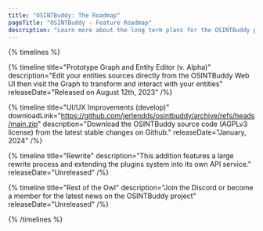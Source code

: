 ```yaml
---
title: "OSINTBuddy: The Roadmap"
pageTitle: "OSINTBuddy - Feature Roadmap"
description: "Learn more about the long term plans for the OSINTBuddy project."
---
```



{% timelines %}

{% timeline title="Prototype Graph and Entity Editor (v. Alpha)" description="Edit your entities sources directly from the OSINTBuddy Web UI then visit the Graph to transform and interact with your entities" releaseDate="Released on August 12th, 2023" /%}

{% timeline title="UI/UX Improvements (develop)" downloadLink="https://github.com/jerlendds/osintbuddy/archive/refs/heads/main.zip" description="Download the OSINTBuddy source code (AGPLv3 license) from the latest stable changes on Github." releaseDate="January, 2024" /%}

{% timeline title="Rewrite" description="This addition features a large rewrite process and extending the plugins system into its own API service." releaseDate="Unreleased" /%}

{% timeline title="Rest of the Owl" description="Join the Discord or become a member for the latest news on the OSINTBuddy project" releaseDate="Unreleased" /%}

{% /timelines %}
